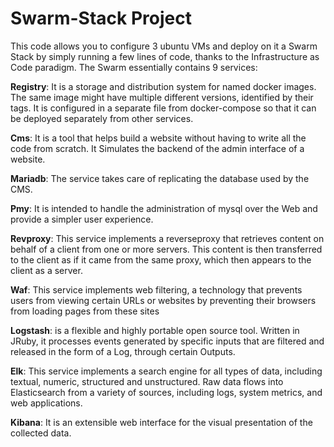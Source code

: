 # Swarm-Stack Project
This code allows you to configure 3 ubuntu VMs and deploy on it a Swarm Stack by simply running a few lines of code, thanks to the Infrastructure as Code paradigm.
The Swarm essentially contains 9 services:

**Registry**: It is a storage and distribution system for named docker images. The same image might have multiple different versions, identified by their tags. It is configured in a separate file from docker-compose so that it can be deployed separately from other services.

**Cms**: It is a tool that helps build a website without having to write all the code from scratch. It Simulates the backend of the admin interface of a website.

**Mariadb**: The service takes care of replicating the database used by the CMS.

**Pmy**: It is intended to handle the administration of mysql over the Web and provide a simpler user experience.

**Revproxy**: This service implements a reverseproxy that retrieves content on behalf of a client from one or more servers. This content is then transferred to the client as if it came from the same proxy, which then appears to the client as a server.

**Waf**: This service implements web filtering, a technology that prevents users from viewing certain URLs or websites by preventing their browsers from loading pages from these sites

**Logstash**: is a flexible and highly portable open source tool. Written in JRuby, it processes events generated by specific inputs that are filtered and released in the form of a 
Log, through certain Outputs.

**Elk**: This service implements a search engine for all types of data, including textual, numeric, structured and unstructured. Raw data flows into Elasticsearch from a variety of sources, including logs, system metrics, and web applications.

**Kibana**: It is an extensible web interface for the visual presentation of the collected data.
